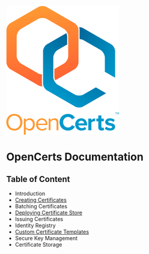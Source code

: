 ![OpenCerts Logo](./assets/logo.png)

# OpenCerts Documentation

## Table of Content

- Introduction
- [Creating Certificates](./creating_certificates.md)
- Batching Certificates
- [Deploying Certificate Store](./deploying_store.md)
- Issuing Certificates
- Identity Registry
- [Custom Certificate Templates](./custom_template.md)
- Secure Key Management
- Certificate Storage